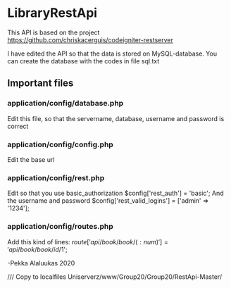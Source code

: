 # LibraryRestApi

This API is based on the project
https://github.com/chriskacerguis/codeigniter-restserver

I have edited the API so that the data is stored on MySQL-database.
You can create the database with the codes in file sql.txt

## Important files

### application/config/database.php
Edit this file, so that the servername, database, username and password is correct

### application/config/config.php
Edit the base url

### application/config/rest.php
Edit so that you use basic_authorization
$config['rest_auth'] = 'basic';
And the username and password
$config['rest_valid_logins'] = ['admin' => '1234'];

### application/config/routes.php
Add this kind of lines:
$route['api/book/book/(:num)'] = 'api/book/book/id/$1';

-Pekka Alaluukas 2020

/// Copy to localfiles Uniserverz/www/Group20/Group20/RestApi-Master/